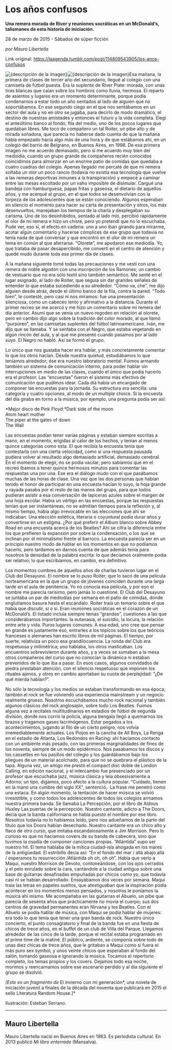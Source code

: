 # Los años confusos

**Una remera morada de River y reuniones socráticas en un McDonald’s, talismanes de esta historia de iniciación.**

28 de marzo de 2015 - Sábados de súper ficción

_por Mauro Libertella_

Link original: https://laagenda.tumblr.com/post/114809543905/los-anos-confusos

![{descripción de la imagen}](https://64.media.tumblr.com/84dde9dfb2efb5acb6537885b3545d99/tumblr_inline_pjzz544DPa1t6q87u_500.jpg)![{descripción de la imagen}](https://64.media.tumblr.com/84dde9dfb2efb5acb6537885b3545d99/tumblr_inline_pjzz544DPa1t6q87u_500.jpg)Esa mañana, la primera de clases de tercer año del secundario, llegué al colegio con una camiseta de fútbol puesta. Era la suplente de River Plate: morada, con unas tiras blancas que caían sobre los hombros como lluvia, hermosa. El reparto de asientos y lugares era un momento determinante, porque podía condenarnos a estar todo un año sentados al lado de alguien que no soportábamos. En ese segundo ciego en el que nos sentábamos en un sector del aula y no en otro se jugaba, para decirlo de modo dramático, el destino de nuestras amistades y entonces el futuro y la vida completa. Elegí el anteúltimo banco al fondo, fila del medio, uno de los pocos lugares que quedaban libres. Me tocó de compañero un tal Roiter, un pibe alto y de mirada soñadora, que parecía no haberse dado cuenta de que la mañana había empezado hacía algo más de una hora y de que estábamos ahí, en un colegio del barrio de Belgrano, en Buenos Aires, en 1998. De esa primera imagen no me acuerdo demasiado, pero sí me acuerdo muy bien del mediodía, cuando un grupo grande de compañeros recién conocidos coincidimos para almorzar en un enorme patio de comidas que quedaba a cuatro cuadras del colegio. Apenas llegado me percaté de que mi remera soltaba un olor un poco rancio (todavía no existía esa tecnología que vuelve a las remeras deportivas inmunes a la transpiración) y empecé a caminar entre las mesas escoltado por un vaho imposible de disimular. Cargué una bandeja con hamburguesa, papas fritas y gaseosa, el dietario de aquellos años, y me acerqué al grupo, en el que todos se desenvolvían con la torpeza de los adolescentes que se están conociendo. Algunos esperaban en silencio el momento para hacer su carta de presentación y otros, los más desenvueltos, manejaban los tiempos de la charla y desplegaban su carisma. Uno de los desinhibidos, sentado al lado mío, percibió rápidamente el olor de mi remera e hizo un chiste, pero yo pretendí que no lo escuchaba. Pude ver, eso sí, el efecto en cadena: uno a uno iban girando para mirarme, acotar algún comentario y hacerse cómplices de ese grupo que todavía no tenía nada de qué conversar y que encontró en el olor de mi remera un tema en común al que aferrarse. “Olorete”, me apodaron ese mediodía. Yo, que trataba de pasar desapercibido, me convertí en el centro de atención y quedé mudo durante toda ese primer día de clases.

A la mañana siguiente tomé todas las precauciones y me vestí con una remera de noble algodón con una inscripción de los Ramones; un cambio de vestuario que no era sólo textil sino también semántico. Me senté en el lugar asignado, al lado de Roiter, que seguía sin dar grandes señales de entender lo que estaba sucediendo a su alrededor. “Cómo va, che”, me dijo alguien desde atrás, desde el último banco de la fila, contra la pared. “Todo bien”, le contesté, pero casi ni nos miramos: fue una presentación silenciosa, como un cabeceo lento y afirmativo a la distancia. Durante el primer recreo se me acercó y me hizo un comentario sobre mi remera del día anterior. Asumí que se venía un nuevo regodeo en relación al olorete, pero en cambio dijo algo sobre la tradición del color morado, al que llamó “purpúreo”, en las camisetas suplentes del fútbol latinoamericano. Iván, me dijo que se llamaba. Y se sentaba con el Negro, que estaba vegetando en algún rincón del aula, y al que me presentó cuando pasamos por al lado suyo. El Negro no habló. Así se formó el grupo.

Lo único que nos gustaba hacer era hablar, y más concretamente comentar lo que los otros hacían. Desde nuestra quietud, estudiábamos lo que teníamos alrededor; ése era nuestro laboratorio mental. Fuimos armando también un sistema de comunicación interno, para poder hablar sin interrupciones en medio de las clases, cuando el único que podía hacerlo era el profesor. Las “encuestas” fueron el sistema más efectivo de comunicación que pudimos idear. Cada día había un encargado de componer las encuestas para la jornada. Su estructura era sencilla: una categoría y cuatro opciones, al modo de un multiple choice. Si la encuesta del día giraba en torno a la música, por ejemplo, una pregunta podía ser así:

*Mejor disco de Pink Floyd:*Dark side of the moon  
Atom heart mother  
The piper at the gates of down  
The Wall  
  
Las encuestas podían tener varias páginas y estaban siempre escritas a mano, en el momento, erigidas al calor de los hechos, y tenían al menos quince categorías como esta. El que recibía la encuesta tenía que contestarla con una cierta velocidad, como si una respuesta pausada pudiera volver al resultado algo demasiado artificial, demasiado cerebral. En el momento de elegir, no se podía vacilar; pero sabíamos que en el recreo íbamos a tener quince hermosos minutos para comentar las respuestas una por una. Ese era el diálogo mudo con el que pasábamos muchas de las horas de clase. Una vez que las dos personas que habían tenido el honor de participar en una encuesta hacían lo suyo, la hoja grande y rayada pasaba por el resto de las manos del grupo, para que todos pudieran asistir a esa conversación de lapiceras azules sobre el margen de una hoja escolar. Había un vértigo en las encuestas, porque las respuestas tenían que ser instantáneas, no se admitían tiempos para la reflexión y, al mismo tiempo, había algo irrevocable en las elecciones que ahí se indicaban. Una elección estética, literaria o coyuntural podía durar años y convertirse en un estigma. ¿Por qué preferir el Álbum blanco sobre Abbey Road en una encuesta acerca de los Beatles? Ahí se cifra la diferencia entre los que prefieren la expansión por sobre la condensación, o los que se inclinan por el minimalismo frente al barroco. La encuesta parecía ser en un principio nuestro modo de hablar en los momentos en que no podíamos hacerlo, pero tardamos en darnos cuenta de que además tenía para nosotros la densidad de la palabra escrita: lo que decíamos oralmente podía ser relativo; lo que escribíamos, en cambio, era definitivo. 

Los momentos cumbres de aquellos años de charlas tuvieron lugar en el Club del Desayuno. El nombre se lo puso Roiter, que lo sacó de una película norteamericana en la que un grupo de jóvenes coinciden durante una larga tarde en el aula de penitencia. Yo no conocía esa película, y por eso el nombre me parecía rarísimo, pero jamás lo cuestioné. El Club del Desayuno se juntaba un par de mediodías por semana en el patio de comidas, donde englutíamos basura hasta el escándalo. Roiter traía un temario sobre el que había que discutir, sí o sí. Eran reuniones socráticas en el corazón de un McDonald’s. El listado incluía siempre temas “grandes”, cuestiones a las que considerábamos importantes: la eutanasia, el suicidio, la locura, la relación entre arte y vida. Puros lugares comunes. A esa edad, uno cree que pensar en grande es justamente eso, entrarles a los tópicos sobre los que teóricos franceses o alemanes han escrito libros de mil páginas. El tiempo, por suerte, relativiza un poco esa grandilocuencia. La ronda del Club era respetuosa y milimétrica; uno hablaba, los otros masticaban. Los encuentros sobrevivieron durante años, y a veces se sumaban a la mesa otros compañeros del curso que no conocían la dinámica ni estaban prevenidos de lo que iba a pasar. En esos casos, algunos convidados de piedra prestaban atención, con el silencio respetuoso que imponen los rituales ajenos, y otros en cambio aportaban su cuota de perplejidad: “¿De qué mierda hablan?”.

No sólo la tecnología y los medios se estaban transformando en esa época; también el rock se fue volviendo una experiencia mainstream y un negocio realmente grueso. Nosotros escuchábamos mucho rock nacional y también algunos clásicos del rock anglosajón, sobre todo Los Beatles. Fuimos alguna vez a recitales multitudinarios en estadios de fútbol de segunda división, donde nos corrió la policía, alguna bengala llegó a quemarnos los brazos y tragamos gases lacrimógenos. Estar pegados a los acontecimientos, jugando al filo de un cierto peligro, nos volvía irremediablemente actuales. Los Piojos en la cancha de All Boys, La Renga en el estadio de Atlanta, Los Redondos en Racing: ahí hacíamos contacto con un ambiente más pesado, con las primeras marginalidades de fines de los noventa, siempre de un modo epidérmico. Nos pasábamos los discos y los cassettes en los pasillos del colegio y los guardábamos bajo los pliegues de un material acolchado, para que no se quebrara el plástico de la tapa. Alguna vez, un amigo me prestó el compact disc doble de London Calling, en edición nacional, y el intercambio fue presenciado por un profesor que escuchaba jazz, música clásica y leía obsesivamente a Adorno; un tipo, digamos, poco afecto a la cultura popular. “Cuidado, tienen en la mano una cumbre del siglo XX”, sentenció,. La frase me penetró como una estaca. En algún momento, la tentación de hacer música se volvió irresistible, y como todos los adolescentes de todos los colegios armamos nuestra primera banda. Se llamaba La Percepción, por el libro de Aldous Huxley Las puertas de la percepción. Nuestro cantante, adicto a The Doors, decía que la banda californiana se había puesto el nombre por ese libro. Nosotros todavía no lo habíamos leído, pero nos adueñamos de la parte del título que los Doors habían desechado. Nuestro cantante era un chico alto y flaco de otro curso, que imitaba escandalosamente a Jim Morrison. Pero lo curioso es que no hacíamos covers de su banda de cabecera, sino que tuvimos la osadía de componer canciones propias. “Atlántida” supo ser nuestro hit. El tema hablaba de la mítica ciudad-isla ahogada en los mares de la antigüedad. El estribillo decía así: “En el fondo del mar / allá abajo allá / esperamos tu resurrección /Atlántida oh oh, oh oh”. Había que verlo a Maqui, nuestro Morrison de Devoto, contoneándose, con los ojos cerrados y el pelo enrulado sobre la cara, cantándole a la ciudad antigua sobre una base de guitarras desafinadas empuñadas por chicos como yo, que todavía casi ni se habían desarrollado. Ensayábamos dos veces por semana. Maqui traía las letras en papeles sueltos, que atestiguaban que la inspiración podía acontecer en los momentos menos pensados, y nosotros le poníamos la música ahí mismo. Me acompañaba en las guitarras el Abuelo, un pibe que parecía de sesenta años que prácticamente no movía el cuerpo; sus dos centros de gravedad permanentes eran Nirvana y los Beatles. Con el Abuelo se podía hablar de música, con Maqui se podía hablar de mujeres: era todo lo que tenía que tener una gran banda de rock. Nuestro único concierto, el punto consagratorio y final de la banda fue en una fiesta de chicos de trece años, en el buffet de un club de Villa del Parque. Llegamos alrededor de las cinco de la tarde, porque el recital estaba programado en el prime time de la matiné. El público, ardiente, se componía sobre todo de unas diez chicas de trece años, que le gritaban a Maqui como si fuera el más puro sex symbol, y unos veinte chicos que esperaban al fondo del salón, tomando gaseosa e ignorando la música. Tocamos el repertorio completo, los temas propios y los covers. Dejamos todo esa noche, morimos y reencarnamos sobre ese escenario perdido y al día siguiente el grupo se disolvió.

 *[Este es un fragmento de* El invierno con mi generación*, una novela de iniciación juvenil a finales de la década del noventa que publicará en 2015 el sello Literatura Random House.]* 

Ilustración: Esteban Serrano.
 
 



---

Mauro Libertella
----------------

Mauro Libertella nació en Buenos Aires en 1983. Es periodista cultural. En 2013 publicó *Mi libro enterrado* (Mansalva).

